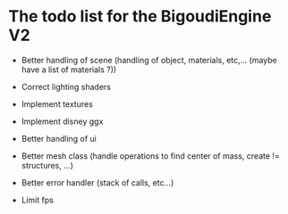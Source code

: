 # The todo list for the BigoudiEngine V2

- Better handling of scene (handling of object, materials, etc,... (maybe have a list of materials ?))
- Correct lighting shaders

- Implement textures

- Implement disney ggx
- Better handling of ui
- Better mesh class (handle operations to find center of mass, create != structures, ...)
- Better error handler (stack of calls, etc...) 

- Limit fps